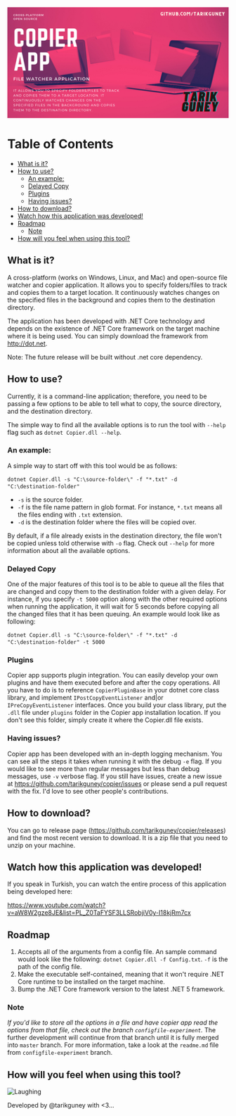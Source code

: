 <img src="./assests/banner.png">

Table of Contents
=================

<!--ts-->
* [What is it?](#what-is-it)
* [How to use?](#how-to-use)
    * [An example:](#an-example)
    * [Delayed Copy](#delayed-copy)
    * [Plugins](#plugins)
    * [Having issues?](#having-issues)
* [How to download?](#how-to-download)
* [Watch how this application was developed!](#watch-how-this-application-was-developed)
* [Roadmap](#roadmap)
    * [Note](#note)
* [How will you feel when using this tool?](#how-will-you-feel-when-using-this-tool)

<!-- Added by: tarikguney, at: Tue Dec 29 16:44:00 MST 2020 -->

<!--te-->

## What is it?
A cross-platform (works on Windows, Linux, and Mac) and open-source file watcher and copier application. It allows you to specify folders/files to track and copies them to a target location. It continuously watches changes on the specified files in the background and copies them to the destination directory.

The application has been developed with .NET Core technology and depends on the existence of .NET Core framework on the target machine where it is being used. You can simply download the framework from http://dot.net.

Note: The future release will be built without .net core dependency.

## How to use?

Currently, it is a command-line application; therefore, you need to be passing a few options to be able to tell what to copy, the source directory, and the destination directory.

The simple way to find all the available options is to run the tool with `--help` flag such as `dotnet Copier.dll --help`.

### An example:
A simple way to start off with this tool would be as follows:

```
dotnet Copier.dll -s "C:\source-folder\" -f "*.txt" -d "C:\destination-folder"
```

- `-s` is the source folder.
- `-f` is the file name pattern in glob format. For instance, `*.txt` means all the files ending with `.txt` extension. 
- `-d` is the destination folder where the files will be copied over.

By default, if a file already exists in the destination directory, the file won't be copied unless told otherwise with `-o` flag. Check out `--help` for more information about all the available options.

### Delayed Copy
One of the major features of this tool is to be able to queue all the files that are changed and copy them to the destination folder with a given delay. For instance, if you specify `-t 5000` option along with the other required options when running the application, it will wait for 5 seconds before copying all the changed files that it has been queuing. An example would look like as following:

```
dotnet Copier.dll -s "C:\source-folder\" -f "*.txt" -d "C:\destination-folder" -t 5000
```

### Plugins

Copier app supports plugin integration. You can easily develop your own plugins and have them executed before and after the copy operations. All you have to do is to reference `CopierPluginBase` in your dotnet core class library, and implement `IPostCopyEventListener` and|or `IPreCopyEventListener` interfaces. Once you build your class library, put the `.dll` file under `plugins` folder in the Copier app installation location. If you don't see this folder, simply create it where the Copier.dll file exists.

### Having issues?

Copier app has been developed with an in-depth logging mechanism. You can see all the steps it takes when running it with the debug `-e` flag. If you would like to see more than regular messages but less than debug messages, use `-v` verbose flag. If you still have issues, create a new issue at https://github.com/tarikguney/copier/issues or please send a pull request with the fix. I'd love to see other people's contributions.


## How to download?

You can go to release page (https://github.com/tarikguney/copier/releases) and find the most recent version to download. It is a zip file that you need to unzip on your machine. 

## Watch how this application was developed!

If you speak in Turkish, you can watch the entire process of this application being developed here:

https://www.youtube.com/watch?v=aW8W2gze8JE&list=PL_Z0TaFYSF3LLSRobjiV0y-I18kjRm7cx

## Roadmap

1. Accepts all of the arguments from a config file. An sample command would look like the following: `dotnet Copier.dll -f Config.txt`. `-f` is the path of the config file.
2. Make the executable self-contained, meaning that it won't require .NET Core runtime to be installed on the target machine.
3. Bump the .NET Core framework version to the latest .NET 5 framework.

### Note
*If you'd like to store all the options in a file and have copier app read the options from that file, check out the branch `configfile-experiment`.* The further development will continue from that branch until it is fully merged into `master` branch. For more information, take a look at the `readme.md` file from `configfile-experiment` branch.


## How will you feel when using this tool?

![Laughing](https://media.giphy.com/media/l1IYbqyLSloejiLok/giphy.gif)

Developed by @tarikguney with <3...